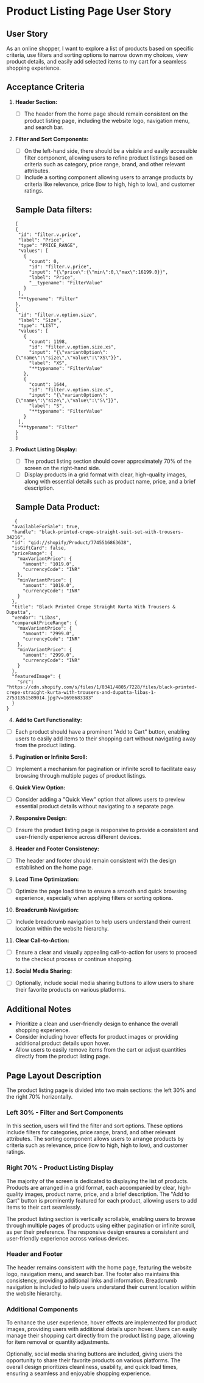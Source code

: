 # Product Listing Page User Story

## User Story

As an online shopper, I want to explore a list of products based on specific criteria, use filters and sorting options to narrow down my choices, view product details, and easily add selected items to my cart for a seamless shopping experience.

## Acceptance Criteria

1. **Header Section:**

   - [ ] The header from the home page should remain consistent on the product listing page, including the website logo, navigation menu, and search bar.

2. **Filter and Sort Components:**

   - [ ] On the left-hand side, there should be a visible and easily accessible filter component, allowing users to refine product listings based on criteria such as category, price range, brand, and other relevant attributes.
   - [ ] Include a sorting component allowing users to arrange products by criteria like relevance, price (low to high, high to low), and customer ratings.

   ## Sample Data filters:

   ```
   [
   {
    "id": "filter.v.price",
    "label": "Price",
    "type": "PRICE_RANGE",
    "values": [
      {
        "count": 0,
        "id": "filter.v.price",
        "input": "{\"price\":{\"min\":0,\"max\":16199.0}}",
        "label": "Price",
        "__typename": "FilterValue"
      }
    ],
    "**typename": "Filter"
   },
   {
    "id": "filter.v.option.size",
    "label": "Size",
    "type": "LIST",
    "values": [
      {
        "count": 1198,
        "id": "filter.v.option.size.xs",
        "input": "{\"variantOption\":{\"name\":\"size\",\"value\":\"XS\"}}",
        "label": "XS",
        "**typename": "FilterValue"
      },
      {
        "count": 1644,
        "id": "filter.v.option.size.s",
        "input": "{\"variantOption\":{\"name\":\"size\",\"value\":\"S\"}}",
        "label": "S",
        "**typename": "FilterValue"
      }
    ],
    "**typename": "Filter"
   }
   ]
   ```

3. **Product Listing Display:**

   - [ ] The product listing section should cover approximately 70% of the screen on the right-hand side.
   - [ ] Display products in a grid format with clear, high-quality images, along with essential details such as product name, price, and a brief description.

   ## Sample Data Product:

```
   {
  "availableForSale": true,
  "handle": "black-printed-crepe-straight-suit-set-with-trousers-34216",
  "id": "gid://shopify/Product/7745516863638",
  "isGiftCard": false,
  "priceRange": {
    "maxVariantPrice": {
      "amount": "1019.0",
      "currencyCode": "INR"
    },
    "minVariantPrice": {
      "amount": "1019.0",
      "currencyCode": "INR"
    }
  },
  "title": "Black Printed Crepe Straight Kurta With Trousers & Dupatta",
  "vendor": "Libas",
  "compareAtPriceRange": {
    "maxVariantPrice": {
      "amount": "2999.0",
      "currencyCode": "INR"
    },
    "minVariantPrice": {
      "amount": "2999.0",
      "currencyCode": "INR"
    }
  },
  "featuredImage": {
    "src": "https://cdn.shopify.com/s/files/1/0341/4805/7228/files/black-printed-crepe-straight-kurta-with-trousers-and-dupatta-libas-1-27531351589014.jpg?v=1698683183"
  }
}

```

4. **Add to Cart Functionality:**

- [ ] Each product should have a prominent "Add to Cart" button, enabling users to easily add items to their shopping cart without navigating away from the product listing.

5. **Pagination or Infinite Scroll:**

- [ ] Implement a mechanism for pagination or infinite scroll to facilitate easy browsing through multiple pages of product listings.

6. **Quick View Option:**

- [ ] Consider adding a "Quick View" option that allows users to preview essential product details without navigating to a separate page.

7. **Responsive Design:**

- [ ] Ensure the product listing page is responsive to provide a consistent and user-friendly experience across different devices.

8. **Header and Footer Consistency:**

- [ ] The header and footer should remain consistent with the design established on the home page.

9. **Load Time Optimization:**

- [ ] Optimize the page load time to ensure a smooth and quick browsing experience, especially when applying filters or sorting options.

10. **Breadcrumb Navigation:**

- [ ] Include breadcrumb navigation to help users understand their current location within the website hierarchy.

11. **Clear Call-to-Action:**

- [ ] Ensure a clear and visually appealing call-to-action for users to proceed to the checkout process or continue shopping.

12. **Social Media Sharing:**

- [ ] Optionally, include social media sharing buttons to allow users to share their favorite products on various platforms.

## Additional Notes

- Prioritize a clean and user-friendly design to enhance the overall shopping experience.
- Consider including hover effects for product images or providing additional product details upon hover.
- Allow users to easily remove items from the cart or adjust quantities directly from the product listing page.

## Page Layout Description

The product listing page is divided into two main sections: the left 30% and the right 70% horizontally.

### Left 30% - Filter and Sort Components

In this section, users will find the filter and sort options. These options include filters for categories, price range, brand, and other relevant attributes. The sorting component allows users to arrange products by criteria such as relevance, price (low to high, high to low), and customer ratings.

### Right 70% - Product Listing Display

The majority of the screen is dedicated to displaying the list of products. Products are arranged in a grid format, each accompanied by clear, high-quality images, product name, price, and a brief description. The "Add to Cart" button is prominently featured for each product, allowing users to add items to their cart seamlessly.

The product listing section is vertically scrollable, enabling users to browse through multiple pages of products using either pagination or infinite scroll, as per their preference. The responsive design ensures a consistent and user-friendly experience across various devices.

### Header and Footer

The header remains consistent with the home page, featuring the website logo, navigation menu, and search bar. The footer also maintains this consistency, providing additional links and information. Breadcrumb navigation is included to help users understand their current location within the website hierarchy.

### Additional Components

To enhance the user experience, hover effects are implemented for product images, providing users with additional details upon hover. Users can easily manage their shopping cart directly from the product listing page, allowing for item removal or quantity adjustments.

Optionally, social media sharing buttons are included, giving users the opportunity to share their favorite products on various platforms. The overall design prioritizes cleanliness, usability, and quick load times, ensuring a seamless and enjoyable shopping experience.
